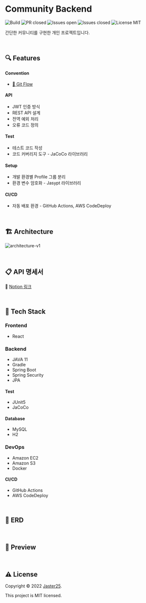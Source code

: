 # Community Backend

<p>
    <img alt="Build" src="https://img.shields.io/github/workflow/status/jaster25/community-backend/main.yml"/>
    <!-- TODO: Test Code Coverage -->
    <img alt="PR closed" src="https://img.shields.io/github/issues-pr-closed/jaster25/community-backend"/>
    <img alt="Issues open" src="https://img.shields.io/github/issues/jaster25/community-backend"/>
    <img alt="Issues closed" src="https://img.shields.io/github/issues-closed/jaster25/community-backend"/>
    <img alt="License MIT" src="https://img.shields.io/github/license/jaster25/community-backend"/>
</p>

간단한 커뮤니티를 구현한 개인 프로젝트입니다.

<br>

## 🔍 Features

#### Convention
- [🔗 Git Flow](https://jaster25.notion.site/Git-Flow-3e94502b745f47a4ad60e15aea6f4b02)

#### API
- JWT 인증 방식
- REST API 설계
- 전역 예외 처리
- 오류 코드 정의

#### Test
- 테스트 코드 작성
- 코드 커버리지 도구 - JaCoCo 라이브러리

#### Setup
- 개발 환경별 Profile 그룹 분리
- 환경 변수 암호화 - Jasypt 라이브러리

#### CI/CD
- 자동 배포 환경 - GitHub Actions, AWS CodeDeploy

<br>

## 🏗 Architecture

![architecture-v1](https://imgur.com/okD3ArZ.png)

<br>

## 📋 API 명세서

🔗 [Notion 링크](https://jaster25.notion.site/API-0fb9ac59200c4b47823dea0de3b60607)

<br>

## 🧱 Tech Stack

### Frontend

- React

### Backend

- JAVA 11
- Gradle
- Spring Boot
- Spring Security
- JPA

#### Test

- JUnit5
- JaCoCo

#### Database

- MySQL
- H2

### DevOps

- Amazon EC2
- Amazon S3
- Docker

#### CI/CD

- GitHub Actions
- AWS CodeDeploy

<br>

## 💾 ERD

[//]: # (![erd-v1]&#40;.png&#41;)

<br>

## 📸 Preview

<br>

## ⚠️ License

Copyright © 2022 [Jaster25](https://github.com/Jaster25).

This project is MIT licensed.
